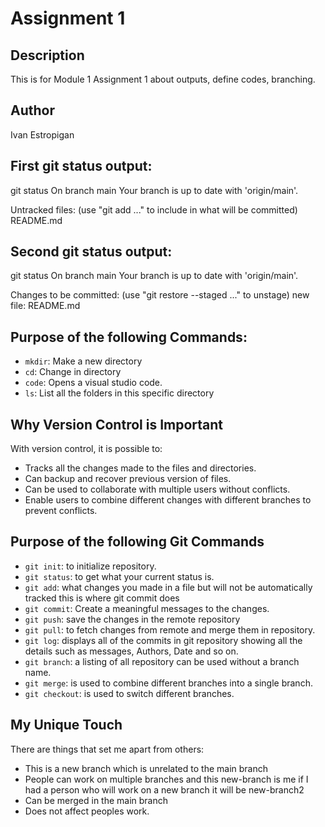 # Assignment 1

## Description

This is for Module 1 Assignment 1 about outputs, define codes, branching.

## Author

Ivan Estropigan



## First git status output:
git status
On branch main
Your branch is up to date with 'origin/main'.

Untracked files:
  (use "git add <file>..." to include in what will be committed)
        README.md
        
        
## Second git status output:

 git status
On branch main
Your branch is up to date with 'origin/main'.

Changes to be committed:
  (use "git restore --staged <file>..." to unstage)
        new file:   README.md

## Purpose of the following Commands:

- `mkdir`: Make a new directory
- `cd`: Change in directory
- `code`: Opens a visual studio code.
- `ls`: List all the folders in this specific directory

## Why Version Control is Important

With version control, it is possible to:

- Tracks all the changes made to the files and directories.
- Can backup and recover previous version of files. 
- Can be used to collaborate with multiple users without conflicts.
- Enable users to combine different changes with different branches to prevent conflicts.

## Purpose of the following Git Commands

- `git init`: to initialize repository.
- `git status`: to get what your current status is.
- `git add`: what changes you made in a file but will not be automatically tracked this is where git commit does 
- `git commit`: Create a meaningful messages to the changes.
- `git push`: save the changes in the remote repository 
- `git pull`: to fetch changes from remote and merge them in repository.
- `git log`: displays all of the commits in git repository showing all the details such as messages, Authors, Date and so on.
- `git branch`: a listing of all repository can be used without a branch name.
- `git merge`: is used to combine different branches into a single branch.
- `git checkout`: is used to switch different branches.

## My Unique Touch

There are things that set me apart from others:

- This is a new branch which is unrelated to the main branch
- People can work on multiple branches and this new-branch is me if I had a person who will work on a new branch it will be new-branch2
- Can be merged in the main branch
- Does not affect peoples work.